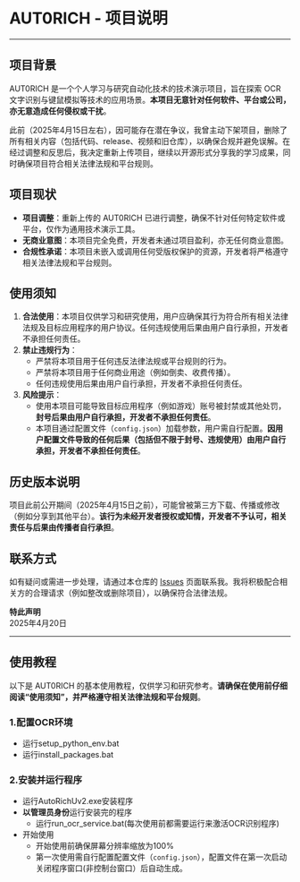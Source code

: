 # AUT0RICH - 项目说明

---

## 项目背景

AUT0RICH 是一个个人学习与研究自动化技术的技术演示项目，旨在探索 OCR 文字识别与键鼠模拟等技术的应用场景。**本项目无意针对任何软件、平台或公司，亦无意造成任何侵权或干扰**。

此前（2025年4月15日左右），因可能存在潜在争议，我曾主动下架项目，删除了所有相关内容（包括代码、release、视频和旧仓库），以确保合规并避免误解。在经过调整和反思后，我决定重新上传项目，继续以开源形式分享我的学习成果，同时确保项目符合相关法律法规和平台规则。

## 项目现状

- **项目调整**：重新上传的 AUT0RICH 已进行调整，确保不针对任何特定软件或平台，仅作为通用技术演示工具。
- **无商业意图**：本项目完全免费，开发者未通过项目盈利，亦无任何商业意图。
- **合规性承诺**：本项目未嵌入或调用任何受版权保护的资源，开发者将严格遵守相关法律法规和平台规则。

## 使用须知

1. **合法使用**：本项目仅供学习和研究使用，用户应确保其行为符合所有相关法律法规及目标应用程序的用户协议。任何违规使用后果由用户自行承担，开发者不承担任何责任。
2. **禁止违规行为**：
   - 严禁将本项目用于任何违反法律法规或平台规则的行为。
   - 严禁将本项目用于任何商业用途（例如倒卖、收费传播）。
   - 任何违规使用后果由用户自行承担，开发者不承担任何责任。
3. **风险提示**：
   - 使用本项目可能导致目标应用程序（例如游戏）账号被封禁或其他处罚，**封号后果由用户自行承担，开发者不承担任何责任**。
   - 本项目通过配置文件（`config.json`）加载参数，用户需自行配置。**因用户配置文件导致的任何后果（包括但不限于封号、违规使用）由用户自行承担，开发者不承担任何责任**。

## 历史版本说明

项目此前公开期间（2025年4月15日之前），可能曾被第三方下载、传播或修改（例如分享到其他平台）。**该行为未经开发者授权或知情，开发者不予认可，相关责任与后果由传播者自行承担**。

## 联系方式

如有疑问或需进一步处理，请通过本仓库的 [Issues](https://github.com/BDaway/AUT0RICH/issues) 页面联系我。我将积极配合相关方的合理请求（例如整改或删除项目），以确保符合法律法规。

**特此声明**  
2025年4月20日

---

## 使用教程

以下是 AUT0RICH 的基本使用教程，仅供学习和研究参考。**请确保在使用前仔细阅读“使用须知”，并严格遵守相关法律法规和平台规则**。

### 1.配置OCR环境
- 运行setup_python_env.bat
- 运行install_packages.bat
### 2.安装并运行程序
- 运行AutoRichUv2.exe安装程序
- **以管理员身份**运行安装完的程序
  - 运行run_ocr_service.bat(每次使用前都需要运行来激活OCR识别程序)
- 开始使用
  - 开始使用前确保屏幕分辨率缩放为100%
  - 第一次使用需自行配置配置文件（`config.json`），配置文件在第一次启动关闭程序窗口(非控制台窗口）后自动生成。

